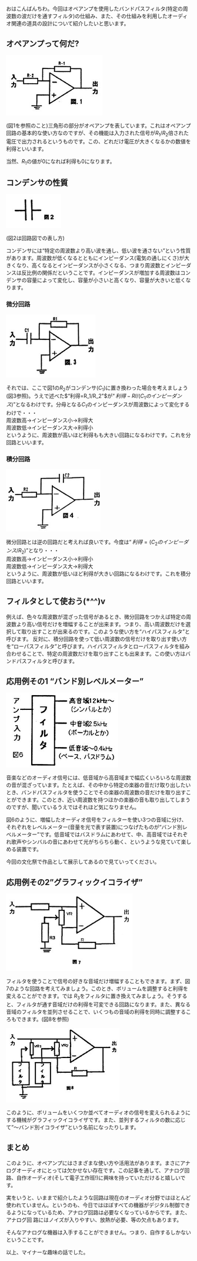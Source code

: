 おはこんばんちわ。今回はオペアンプを使用したバンドパスフィルタ(特定の周波数の波だけを通すフィルタ)の仕組み、また、その仕組みを利用したオーディオ関連の道具の設計について紹介したいと思います。

## オペアンプって何だ?

![図1](1.jpg)

(図1を参照のこと)三角形の部分がオペアンプを表しています。これはオペアンプ回路の基本的な使い方なのですが、その機能は入力された信号が$R_1/R_2$倍された電圧で出力されるというものです。この、どれだけ電圧が大きくなるかの数値を利得といいます。

当然、$R_1$の値が0になれば利得も0になります。

## コンデンサの性質

![図2](2.jpg)

(図2は回路図での表し方)

コンデンサには“特定の周波数より高い波を通し、低い波を通さない”という性質があります。周波数が低くなるとともにインピーダンス(電気の通しにくさ)が大きくなり、高くなるとインピーダンスが小さくなる、つまり周波数とインピーダンスは反比例の関係だということです。インピーダンスが増加する周波数はコンデンサの容量によって変化し、容量が小さいと高くなり、容量が大きいと低くなります。

### 微分回路

![図3](3.jpg)

それでは、ここで図1の$R_2$がコンデンサ($C_1$)に置き換わった場合を考えましょう(図3参照)。うえで述べた$“利得=R_1/R_2"$が$“利得-RI/(C_1のインピーダンス)”$となるわけです。分母となる$C_1$のインピーダンスが周波数によって変化するわけで・・・<br>
周波数高→インピーダンス小→利得大<br>
周波数低→インピーダンス大→利得小<br>
というように、周波数が高いほど利得もも大きい回路になるわけです。これを分回路といいます。

### 積分回路

![図4](4.jpg)

微分回路とは逆の回路だと考えれば良いです。今度は$“利得=(C_2のインピーダンス/R_2)”$となり・・・<br>
周波数高→インピーダンス小→利得小<br>
周波数低→インピーダンス大→利得大<br>
というように、周波数が低いほど利得が大きい回路になるわけです。これを積分回路といいます。

## フィルタとして使おう(*^^)v

例えば、色々な周波数が混ざった信号があるとき、微分回路をつかえば特定の周波数より高い信号だけを増幅することが出来ます。つまり、高い周波数だけを選択して取り出すことが出来るのです。このような使い方を“ハイパスフィルタ”と呼びます。 反対に、積分回路を使って低い周波数の信号だけを取り出す使い方を“ローパスフィルタ”と呼びます。ハイパスフィルタとローパスフィルタを組み合わせることで、特定の周波数だけを取り出すことも出来ます。この使い方はバンドパスフィルタと呼びます。

## 応用例その1 “バンド別レベルメーター”

![図6](6.jpg)

音楽などのオーディオ信号には、低音域から高音域まで幅広くいろいろな周波数の音が混ざっています。たとえば、その中から特定の楽器の音だけ取り出したいとき、バンドパスフィルタを使うことでその楽器の周波数の音だけを取り出すことができます。このとき、近い周波数を持つほかの楽器の音も取り出してしまうのですが、聞いているうえではそれほど気になりません。

図6のように、増幅したオーディオ信号をフィルターを使い3つの音域に分け、それぞれをレベルメーター(音量を光で表す装置)につなげたものが“バンド別レベルメーター”です。低音域ではバスドラムにあわせて、中、高音域ではそれぞれ歌声やシンバルの音にあわせて光がちらちら動く、というような見ていて楽しめる装置です。

今回の文化祭で作品として展示してあるので見ていってください。

## 応用例その2”グラフィックイコライザ”

![図7](7.jpg)

フィルタを使うことで信号の好きな音域だけ増幅することもできます。まず、図7のような回路を考えてみましょう。このとき、ボリュームを調整すると利得を変えることができます。では $R_3$をフィルタに置き換えてみましょう。そうすると、フィルタが通す音域だけの利得を可変できる回路になります。また、異なる音域のフィルタを並列させることで、いくつもの音域の利得を同時に調整するころもできます。(図8を参照)

![図8](8.jpg)

このように、ボリュームをいくつか並べてオーディオの信号を変えられるようにする機械がグラフィックイコライザです。また、並列するフィルタの数に応じて”〜バンド別イコライザ”という名前になったりします。

## まとめ

このように、オペアンプにはさまざまな使い方や活用法があります。まさにアナログオーディオにとっては欠かせない存在です。この記事を通して、アナログ回路、自作オーディオ(そして電子工作班!)に興味を持っていただけると嬉しいです。

実をいうと、いままで紹介したような回路は現在のオーディオ分野ではほとんど使われていません。というのも、今日ではほぼすべての機器がデジタル制御できるようになっているため、アナログ回路は必要なくなっているからです。また、アナログ回 路にはノイズが入りやすい、放熱が必要、等の欠点もあります。

そんなアナログな機器は入手することができません。つまり、自作するしかないということです。

以上、マイナーな趣味の話でした。
